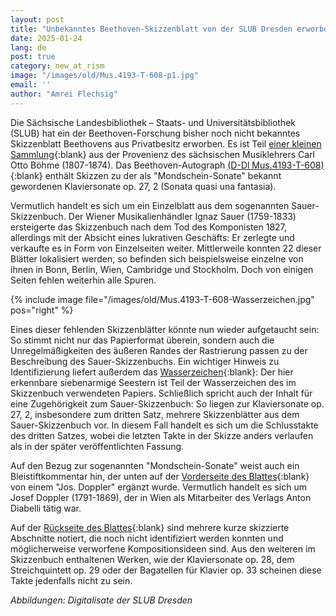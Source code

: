 ```yaml
---
layout: post
title: "Unbekanntes Beethoven-Skizzenblatt von der SLUB Dresden erworben"
date: 2025-01-24
lang: de
post: true
category: new_at_rism
image: "/images/old/Mus.4193-T-608-p1.jpg"
email: ''
author: "Amrei Flechsig"
---
```


Die Sächsische Landesbibliothek – Staats- und Universitätsbibliothek (SLUB) hat ein der Beethoven-Forschung bisher noch nicht bekanntes Skizzenblatt Beethovens aus Privatbesitz erworben. Es ist Teil [einer kleinen Sammlung](https://opac.rism.info/rism/Search/Results?lookfor=B%C3%B6hme%2C+Carl+Otto "Opens external link in new window"){:blank} aus der Provenienz des sächsischen Musiklehrers Carl Otto Böhme (1807-1874). Das Beethoven-Autograph [(D-Dl Mus.4193-T-608)](https://opac.rism.info/id/rismid/rism1001299908?sid=33310535 "Opens external link in new window"){:blank} enthält Skizzen zu der als "Mondschein-Sonate" bekannt gewordenen Klaviersonate op. 27, 2 (Sonata quasi una fantasia). 

Vermutlich handelt es sich um ein Einzelblatt aus dem sogenannten Sauer-Skizzenbuch. Der Wiener Musikalienhändler Ignaz Sauer (1759-1833) ersteigerte das Skizzenbuch nach dem Tod des Komponisten 1827, allerdings mit der Absicht eines lukrativen Geschäfts: Er zerlegte und verkaufte es in Form von Einzelseiten weiter. Mittlerweile konnten 22 dieser Blätter lokalisiert werden, so befinden sich beispielsweise einzelne von ihnen in Bonn, Berlin, Wien, Cambridge und Stockholm. Doch von einigen Seiten fehlen weiterhin alle Spuren.

{% include image file="/images/old/Mus.4193-T-608-Wasserzeichen.jpg" pos="right" %} 

Eines dieser fehlenden Skizzenblätter könnte nun wieder aufgetaucht sein: So stimmt nicht nur das Papierformat überein, sondern auch die Unregelmäßigkeiten des äußeren Randes der Rastrierung passen zu der Beschreibung des Sauer-Skizzenbuchs. Ein wichtiger Hinweis zu Identifizierung liefert außerdem das [Wasserzeichen](http://digital.slub-dresden.de/id1907383972/3 "Opens external link in new window"){:blank}: Der hier erkennbare siebenarmige Seestern ist Teil der Wasserzeichen des im Skizzenbuch verwendeten Papiers. Schließlich spricht auch der Inhalt für eine Zugehörigkeit zum Sauer-Skizzenbuch: So liegen zur Klaviersonate op. 27, 2, insbesondere zum dritten Satz, mehrere Skizzenblätter aus dem Sauer-Skizzenbuch vor. In diesem Fall handelt es sich um die Schlusstakte des dritten Satzes, wobei die letzten Takte in der Skizze anders verlaufen als in der später veröffentlichten Fassung.

Auf den Bezug zur sogenannten "Mondschein-Sonate" weist auch ein Bleistiftkommentar hin, der unten auf der [Vorderseite des Blattes](http://digital.slub-dresden.de/id1907383972/1 "Opens external link in new window"){:blank} von einem "Jos. Doppler" ergänzt wurde. Vermutlich handelt es sich um Josef Doppler (1791-1869), der in Wien als Mitarbeiter des Verlags Anton Diabelli tätig war.

Auf der [Rückseite des Blattes](http://digital.slub-dresden.de/id1907383972/2 "Opens external link in new window"){:blank} sind mehrere kurze skizzierte Abschnitte notiert, die noch nicht identifiziert werden konnten und möglicherweise verworfene Kompositionsideen sind. Aus den weiteren im Skizzenbuch enthaltenen Werken, wie der Klaviersonate op. 28, dem Streichquintett op. 29 oder der Bagatellen für Klavier op. 33 scheinen diese Takte jedenfalls nicht zu sein.

*Abbildungen: Digitalisate der SLUB Dresden*
